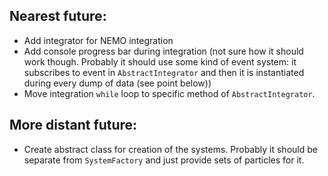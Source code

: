 ## Nearest future:
* Add integrator for NEMO integration
* Add console progress bar during integration (not sure how it should work though. Probably it should use some kind of event system: it subscribes to event in ```AbstractIntegrator``` and then it is instantiated during every dump of data (see point below))
* Move integration ```while``` loop to specific method of ```AbstractIntegrator```.  

## More distant future:
* Create abstract class for creation of the systems. Probably it should be separate from ```SystemFactory``` and just provide sets of particles for it.